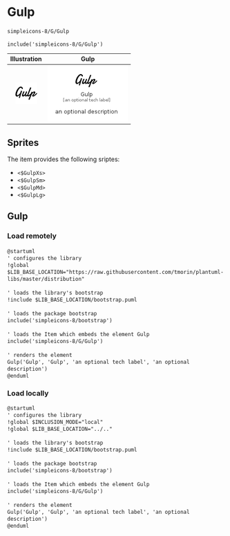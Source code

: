 # Gulp


```text
simpleicons-8/G/Gulp
```

```text
include('simpleicons-8/G/Gulp')
```



| Illustration | Gulp |
| :---: | :---: |
| ![illustration for Illustration](../../simpleicons-8/G/Gulp.png) | ![illustration for Gulp](../../simpleicons-8/G/Gulp.Local.png) |



## Sprites
The item provides the following sriptes:

- `<$GulpXs>`
- `<$GulpSm>`
- `<$GulpMd>`
- `<$GulpLg>`





## Gulp

### Load remotely
```plantuml
@startuml
' configures the library
!global $LIB_BASE_LOCATION="https://raw.githubusercontent.com/tmorin/plantuml-libs/master/distribution"

' loads the library's bootstrap
!include $LIB_BASE_LOCATION/bootstrap.puml

' loads the package bootstrap
include('simpleicons-8/bootstrap')

' loads the Item which embeds the element Gulp
include('simpleicons-8/G/Gulp')

' renders the element
Gulp('Gulp', 'Gulp', 'an optional tech label', 'an optional description')
@enduml
```

### Load locally
```plantuml
@startuml
' configures the library
!global $INCLUSION_MODE="local"
!global $LIB_BASE_LOCATION="../.."

' loads the library's bootstrap
!include $LIB_BASE_LOCATION/bootstrap.puml

' loads the package bootstrap
include('simpleicons-8/bootstrap')

' loads the Item which embeds the element Gulp
include('simpleicons-8/G/Gulp')

' renders the element
Gulp('Gulp', 'Gulp', 'an optional tech label', 'an optional description')
@enduml
```

